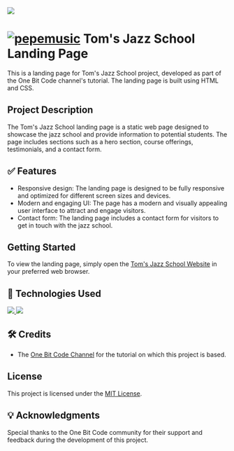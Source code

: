 <img src="https://landing-page-mockup-7udq.vercel.app/images/hero-img.svg">

# [![pepemusic](https://cdn3.emoji.gg/emojis/8229-pepemusic.gif)](https://emoji.gg/emoji/8229-pepemusic) Tom's Jazz School Landing Page

This is a landing page for Tom's Jazz School project, developed as part of the One Bit Code channel's tutorial. The landing page is built using HTML and CSS.

## Project Description

The Tom's Jazz School landing page is a static web page designed to showcase the jazz school and provide information to potential students. The page includes sections such as a hero section, course offerings, testimonials, and a contact form.

## ✅ Features

- Responsive design: The landing page is designed to be fully responsive and optimized for different screen sizes and devices.
- Modern and engaging UI: The page has a modern and visually appealing user interface to attract and engage visitors.
- Contact form: The landing page includes a contact form for visitors to get in touch with the jazz school.

## Getting Started

To view the landing page, simply open the [Tom's Jazz School Website](https://toms-jazz-school-liard.vercel.app/) in your preferred web browser.

## 🚀 Technologies Used

<a href="https://skillicons.dev">
    <img src="https://skillicons.dev/icons?i=html" />
    <img src="https://skillicons.dev/icons?i=css" />
  </a>

## 🛠️ Credits

- The [One Bit Code Channel](https://pro.onebitcode.com/projetoaulas) for the tutorial on which this project is based.

## License

This project is licensed under the [MIT License](LICENSE).

## 💡 Acknowledgments

Special thanks to the One Bit Code community for their support and feedback during the development of this project.


